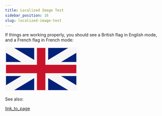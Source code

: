 ```yaml
---
title: Localized Image Test
sidebar_position: 16
slug: localized-image-test
---
```




If things are working properly, you should see a British flag in English mode, and a French flag in French mode:


![](./527257662.png)


See also: 


[link_to_page](0cff1b89-3633-4c06-812d-a28b67e2b62e)

